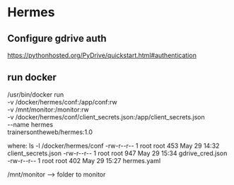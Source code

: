 # Hermes

## Configure gdrive auth 
https://pythonhosted.org/PyDrive/quickstart.html#authentication

## run docker
/usr/bin/docker run \
        -v /docker/hermes/conf:/app/conf:rw \
        -v /mnt/monitor:/monitor:rw \
        -v /docker/hermes/conf/client_secrets.json:/app/client_secrets.json \
        --name hermes \
        trainersontheweb/hermes:1.0
        
where:
ls -l /docker/hermes/conf
-rw-r--r-- 1 root root 453 May 29 14:32 client_secrets.json
-rw-r--r-- 1 root root 947 May 29 15:34 gdrive_cred.json
-rw-r--r-- 1 root root 402 May 29 15:27 hermes.yaml


/mnt/monitor --> folder to monitor